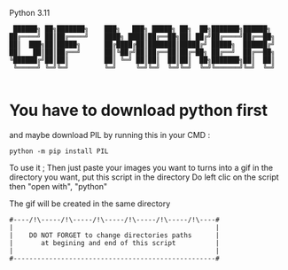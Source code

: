 Python 3.11
```
 ██████╗ ██╗███████╗    ███╗   ███╗ █████╗ ██╗  ██╗███████╗██████╗ 
██╔════╝ ██║██╔════╝    ████╗ ████║██╔══██╗██║ ██╔╝██╔════╝██╔══██╗
██║  ███╗██║█████╗      ██╔████╔██║███████║█████╔╝ █████╗  ██████╔╝
██║   ██║██║██╔══╝      ██║╚██╔╝██║██╔══██║██╔═██╗ ██╔══╝  ██╔══██╗
╚██████╔╝██║██║         ██║ ╚═╝ ██║██║  ██║██║  ██╗███████╗██║  ██║
 ╚═════╝ ╚═╝╚═╝         ╚═╝     ╚═╝╚═╝  ╚═╝╚═╝  ╚═╝╚══════╝╚═╝  ╚═╝
                                                                   
```                                                                                  
                                                                                  

# You have to download python first

and maybe download PIL by running this in your CMD :


```
python -m pip install PIL
```


To use it ; 
Then just paste your images you want to turns into a gif in the directory you want, put this script in the directory
Do left clic on the script then "open with", "python"

The gif will be created in the same directory

```
#----/!\-----/!\-----/!\-----/!\-----/!\-----/!\----#
|                                                   |
|    DO NOT FORGET to change directories paths      |
|       at begining and end of this script          |
|                                                   |
#---------------------------------------------------#
```
